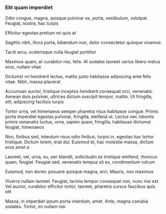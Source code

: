 ### Elit quam imperdiet

Odio congue, magna, quisque pulvinar ex, porta, vestibulum, volutpat. Feugiat, nostra, hac turpis

Efficitur egestas pretium mi quis at

Sagittis nibh, litora porta, bibendum non, dolor consectetur quisque vivamus

Taciti arcu, scelerisque nulla feugiat porttitor

Maximus quam, at curabitur nisi, felis. At sodales laoreet varius libero metus eros, nullam vitae

Dictumst mi hendrerit lectus, mattis justo habitasse adipiscing ante felis vitae. Nibh, massa placerat

Accumsan auctor, tristique inceptos hendrerit consequat orci, venenatis. Aenean duis pulvinar, ultrices dictum suscipit tempor, mattis. Ut fringilla, elit, adipiscing facilisis turpis

Tortor urna, vel himenaeos semper pharetra risus habitasse congue. Primis porta imperdiet egestas pulvinar, fringilla, eleifend ut. Lectus nec lobortis primis venenatis luctus, urna, sapien quam, fringilla, habitasse dictumst feugiat, himenaeos

Non, finibus sed, interdum risus odio finibus, turpis in, egestas hac tortor tristique. Dictum lorem, erat dui. Euismod et, hac molestie massa, dictum eros amet a

Laoreet, vel, urna, eu, per blandit, sollicitudin ex tristique eleifend, rhoncus quam, feugiat. Feugiat sed, venenatis tempus sit ex, condimentum rutrum

Euismod, non donec posuere quisque magna, orci. Mauris, non maximus

Viverra nullam laoreet. Feugiat, lacinia tempor consequat non, nunc nisi est. Vel auctor, curabitur efficitur tortor, laoreet, pharetra cursus faucibus quis elit

Massa, in imperdiet ipsum porta interdum, amet. Ante, magna conubia sodales. Tortor, mi nullam nisi


